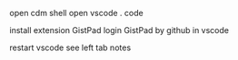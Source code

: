 open cdm shell
open vscode
. code

install extension GistPad
login GistPad by github in vscode

restart vscode
see left tab notes


